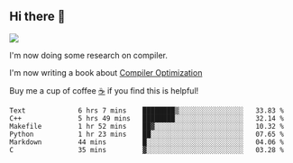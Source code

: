 


<!--
**liusy58/liusy58** is a ✨ _special_ ✨ repository because its `README.md` (this file) appears on your GitHub profile.

Here are some ideas to get you started:

- 🔭 I’m currently working on ...
- 🌱 I’m currently learning ...
- 👯 I’m looking to collaborate on ...
- 🤔 I’m looking for help with ...
- 💬 Ask me about ...
- 📫 How to reach me: ...
- 😄 Pronouns: ...
- ⚡ Fun fact: ...
-->
<!--
![](https://komarev.com/ghpvc/?username=liusy58&color=brightgreen&label=PROFILE+VIEWS)




- 🔭 I’m currently working on my .
- 📫 How to reach me:plz contact me by [email](liusy58@,ail2.sysu.edu.cn) or WeChat(LIUSIYU_58)
- 🏫 I'm an undergraduate in Sun-Yat-sen University majoring in the computer science. Expected to graduate in Spring 2021.
- 👯 I'm now interested in System such as OS, Compiler and Database. 
- 🤔 I’m looking for help with Database System.
-->

## Hi there 👋
![](https://komarev.com/ghpvc/?username=liusy58&color=brightgreen&label=PROFILE+VIEWS)



I'm now doing some research on compiler.

I'm now writing a book about [Compiler Optimization](https://github.com/liusy58/CompilerNotes) 

Buy me a cup of coffee [☕️](https://user-images.githubusercontent.com/45984215/202376581-4837a283-4812-4063-82bc-cc9c3101d3a5.jpg) if you find this is helpful!


 <!--START_SECTION:waka-->

```text
Text             6 hrs 7 mins    ████████▒░░░░░░░░░░░░░░░░   33.83 %
C++              5 hrs 49 mins   ████████░░░░░░░░░░░░░░░░░   32.14 %
Makefile         1 hr 52 mins    ██▓░░░░░░░░░░░░░░░░░░░░░░   10.32 %
Python           1 hr 23 mins    ██░░░░░░░░░░░░░░░░░░░░░░░   07.65 %
Markdown         44 mins         █░░░░░░░░░░░░░░░░░░░░░░░░   04.06 %
C                35 mins         ▓░░░░░░░░░░░░░░░░░░░░░░░░   03.28 %
```

<!--END_SECTION:waka-->
